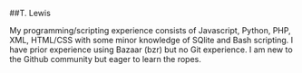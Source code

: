 ##T. Lewis

My programming/scripting experience consists of Javascript, Python, PHP, XML, HTML/CSS with some minor knowledge of SQlite and Bash scripting. I have prior experience using Bazaar (bzr) but no Git experience. I am new to the Github community but eager to learn the ropes.

